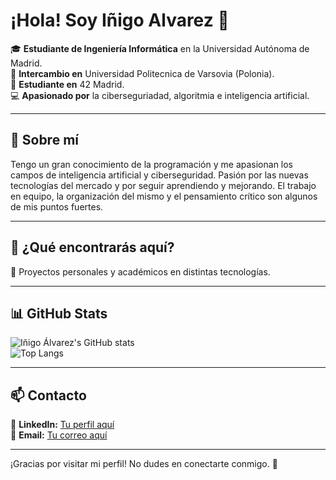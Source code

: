 # ¡Hola! Soy Iñigo Alvarez 👋  

🎓 **Estudiante de Ingeniería Informática** en la Universidad Autónoma de Madrid.  
📍 **Intercambio en** Universidad Politecnica de Varsovia (Polonia).  
🚀 **Estudiante en** 42 Madrid.  
💻 **Apasionado por** la ciberseguriadad, algoritmia e inteligencia artificial.  

---

## 🚀 Sobre mí  

Tengo un gran conocimiento de la programación y me apasionan los campos de inteligencia artificial y ciberseguridad.
Pasión por las nuevas tecnologías del mercado y por seguir aprendiendo y mejorando. 
El trabajo en equipo, la organización del mismo y el pensamiento crítico son algunos de mis puntos fuertes.

---

## 📌 ¿Qué encontrarás aquí?  

🔹 Proyectos personales y académicos en distintas tecnologías.   

---

## 📊 GitHub Stats  

![Iñigo Álvarez's GitHub stats](https://github-readme-stats.vercel.app/api?username=inigoalvv&show_icons=true&theme=tokyonight)  
![Top Langs](https://github-readme-stats.vercel.app/api/top-langs/?username=inigoalvv&layout=compact&theme=tokyonight)  

---

## 📫 Contacto  

🔗 **LinkedIn:** [Tu perfil aquí](#)  
📧 **Email:** [Tu correo aquí](#)  

---

¡Gracias por visitar mi perfil! No dudes en conectarte conmigo. 🚀
